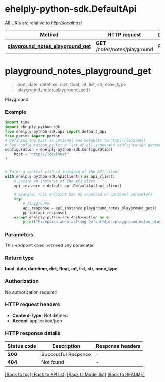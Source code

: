 # ehelply-python-sdk.DefaultApi

All URIs are relative to *http://localhost*

Method | HTTP request | Description
------------- | ------------- | -------------
[**playground_notes_playground_get**](DefaultApi.md#playground_notes_playground_get) | **GET** /notes/notes/playground | Playground


# **playground_notes_playground_get**
> bool, date, datetime, dict, float, int, list, str, none_type playground_notes_playground_get()

Playground

### Example


```python
import time
import ehelply-python-sdk
from ehelply-python-sdk.api import default_api
from pprint import pprint
# Defining the host is optional and defaults to http://localhost
# See configuration.py for a list of all supported configuration parameters.
configuration = ehelply-python-sdk.Configuration(
    host = "http://localhost"
)


# Enter a context with an instance of the API client
with ehelply-python-sdk.ApiClient() as api_client:
    # Create an instance of the API class
    api_instance = default_api.DefaultApi(api_client)

    # example, this endpoint has no required or optional parameters
    try:
        # Playground
        api_response = api_instance.playground_notes_playground_get()
        pprint(api_response)
    except ehelply-python-sdk.ApiException as e:
        print("Exception when calling DefaultApi->playground_notes_playground_get: %s\n" % e)
```


### Parameters
This endpoint does not need any parameter.

### Return type

**bool, date, datetime, dict, float, int, list, str, none_type**

### Authorization

No authorization required

### HTTP request headers

 - **Content-Type**: Not defined
 - **Accept**: application/json


### HTTP response details

| Status code | Description | Response headers |
|-------------|-------------|------------------|
**200** | Successful Response |  -  |
**404** | Not found |  -  |

[[Back to top]](#) [[Back to API list]](../README.md#documentation-for-api-endpoints) [[Back to Model list]](../README.md#documentation-for-models) [[Back to README]](../README.md)


